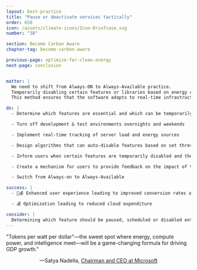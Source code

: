 ```yaml
---
layout: best-practice
title: "Pause or deactivate services tactically"
order: 650
icon: /assets/climate-icons/Icon-Briefcase.svg
number: "38"

section: Become Carbon Aware
chapter-tag: become-carbon-aware

previous-page: optimize-for-clean-energy
next-page: conclusion


matter: |
  We need to shift from Always-ON to Always-Available practice. 
  Temporarily disabling certain features or libraries based on energy consumption or server load is a strategic approach to software management. We can prioritize operational efficiency and environmental responsibility by reducing demand during peak load times or when energy is sourced from fossil fuels. 
  This method ensures that the software adapts to real-time infrastructural constraints, minimizing ecological impact. This approach can be applied to advertising services, analytics or any third-party integration not vital to the user experience.

do: |
  - Determine which features are essential and which can be temporarily disabled without severely impacting user experience (e.g., during the night or holidays)

  - Turn off development & test environments overnights and weekends

  - Implement real-time tracking of server load and energy sources

  - Design algorithms that can auto-disable features based on set thresholds

  - Inform users when certain features are temporarily disabled and the rationale behind it (see [Promote green user behaviors](promote-green-user-behaviors))

  - Create a mechanism for users to provide feedback on the impact of these decisions on their experience

  - Switch from Always-on to Always-Available

success: |
  - 🧑💰 Enhanced user experience leading to improved conversion rates and overall satisfaction

  - 💰 Optimization leading to reduced cloud expenditure

consider: |
  Determining which feature should be paused, scheduled or disabled entirely requires a strong understanding of your users’ journey. If you don’t feel that it is right for you, you should consider @Set up ultra eco-mode as an alternative. 
---
```


<div class="bigquote">
  <span class="highlight">"Tokens per watt per dollar"—the sweet spot where energy, compute power, and intelligence meet—will be a game-changing formula for driving GDP growth."</span>
</div>

<p style="text-align:center;">—Satya Nadella, <a href="https://www.linkedin.com/in/satyanadella?miniProfileUrn=urn%3Ali%3Afsd_profile%3AACoAAAEkwwAB9KEc2TrQgOLEQ-vzRyZeCDyc6DQ">Chairman and CEO at Microsoft</a></p>